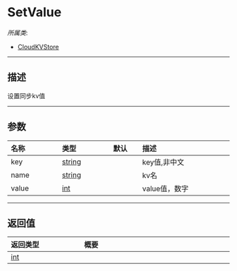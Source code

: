 # SetValue

*所属类*:
* [CloudKVStore](/Api/Classes/Cloud/CloudKVStore.md)
------------------------------------------------------------------------------------------
## 描述

设置同步kv值

------------------------------------------------------------------------------------------
## 参数

|<div style="width:100px">名称</div>|<div style="width:100px">类型</div>|<div style="width:50px">默认</div>|<div style="width:350px">描述</div>|
|:---|:---|:---|:---|
|key|[string](/Api/DataType/String.md)||key值,非中文|
|name|[string](/Api/DataType/String.md)||kv名|
|value|[int](/Api/DataType/Number.md)||value值，数字|

------------------------------------------------------------------------------------------
## 返回值

|<div style="width:150px">返回类型</div>|<div style="width:520px">概要</div>|
|:---|:---|
|[int](/Api/DataType/Number.md)||
